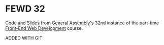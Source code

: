 # FEWD 32

Code and Slides from [General Assembly](https://generalassemb.ly/)'s 32nd instance of the part-time [Front-End Web Development](https://generalassemb.ly/education/front-end-web-development) course.

ADDED WITH GIT
